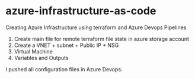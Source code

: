 # azure-infrastructure-as-code
Creating Azure Infrastructure using terraform and Azure Devops Pipelines


1. Create main file for remote terraform file state in azure storage account
2. Create a VNET + subnet + Public IP + NSG 
3. Virtual Machine
4. Variables and Outputs

I pushed all configuration files in Azure Devops:


